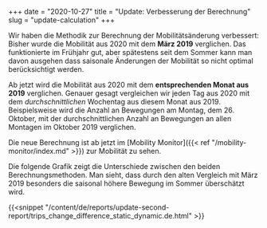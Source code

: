+++
date = "2020-10-27"
title = "Update: Verbesserung der Berechnung"
slug = "update-calculation"
+++

Wir haben die Methodik zur Berechnung der Mobilitätsänderung verbessert: Bisher wurde die Mobilität aus 2020 mit dem **März 2019** verglichen. Das funktionierte im Frühjahr gut, aber spätestens seit dem Sommer kann man davon ausgehen dass saisonale Änderungen der Mobilität so nicht optimal berücksichtigt werden.

Ab jetzt wird die Mobilität aus 2020 mit dem **entsprechenden Monat aus 2019** verglichen. Genauer gesagt vergleichen wir jeden Tag aus 2020 mit dem _durchschnittlichen_ Wochentag aus diesem Monat aus 2019. Beispielsweise wird die Anzahl an Bewegungen am Montag, dem 26. Oktober, mit der durchschnittlichen Anzahl an Bewegungen an allen Montagen im Oktober 2019 verglichen.

Die neue Berechnung ist ab jetzt im [Mobility Monitor]({{< ref "/mobility-monitor/index.md" >}}) zur Mobilität zu sehen.

Die folgende Grafik zeigt die Unterschiede zwischen den beiden Berechnungsmethoden. Man sieht, dass durch den alten Vergleich mit März 2019 besonders die saisonal höhere Bewegung im Sommer überschätzt wird.

{{<snippet "/content/de/reports/update-second-report/trips_change_difference_static_dynamic.de.html" >}}
